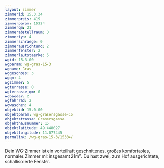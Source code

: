 ```yaml
---
layout: zimmer
zimmerid: 15.3.34
zimmerpreis: 419
zimmerparam: 15334
zimmerqm: 21
zimmerabstellraum: 0
zimmertyp: 4
zimmerschraege: 0
zimmerausrichtung: 2
zimmerfenster: 2
zimmerlautstaerke: 5
wgid: 15.3.00
wgparam: wg-gras-15-3
wgname: Gras
wggeschoss: 3
wgqm: 4
wgzimmer: 5
wgterrasse: 0
wgterrasse_qm: 0
wgbaeder: 2
wgfahrrad: 2
wgwaschen: 4
objektid: 15.0.00
objektparam: wg-grasersgasse-15
objektstrasse: Grasersgasse
objekthausnummer: 15
objektlatitude: 49.448027
objektlongitude: 11.077445
permalink: /wg-gras-15-3/15334/
---
```

Dein WG-Zimmer ist ein vorteilhaft geschnittenes, großes komfortables, normales Zimmer mit insgesamt 21m². Du hast zwei, zum Hof ausgerichtete, schallisolierte Fenster. 